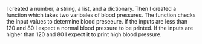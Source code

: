 I created a number, a string, a list, and a dictionary. Then I created a function which takes two varibales of blood pressures. The function checks the input values to determine blood preseeure. If the inputs are less than 120 and 80 I expect a normal blood pressure to be printed. If the inputs are higher than 120 and 80 I expect it to print high blood pressure.
